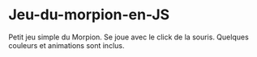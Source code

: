 # Jeu-du-morpion-en-JS
Petit jeu simple du Morpion. Se joue avec le click de la souris. Quelques couleurs et animations sont inclus.
